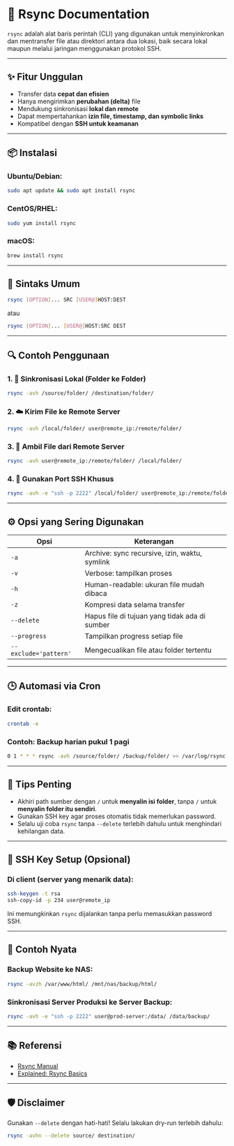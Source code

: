 # 🔁 Rsync Documentation

`rsync` adalah alat baris perintah (CLI) yang digunakan untuk menyinkronkan dan mentransfer file atau direktori antara dua lokasi, baik secara lokal maupun melalui jaringan menggunakan protokol SSH.

---

## ✨ Fitur Unggulan

* Transfer data **cepat dan efisien**
* Hanya mengirimkan **perubahan (delta)** file
* Mendukung sinkronisasi **lokal dan remote**
* Dapat mempertahankan **izin file, timestamp, dan symbolic links**
* Kompatibel dengan **SSH untuk keamanan**

---

## 📦 Instalasi

### Ubuntu/Debian:

```bash
sudo apt update && sudo apt install rsync
```

### CentOS/RHEL:

```bash
sudo yum install rsync
```

### macOS:

```bash
brew install rsync
```

---

## 🧪 Sintaks Umum

```bash
rsync [OPTION]... SRC [USER@]HOST:DEST
```

atau

```bash
rsync [OPTION]... [USER@]HOST:SRC DEST
```

---

## 🔍 Contoh Penggunaan

### 1. 🔁 Sinkronisasi Lokal (Folder ke Folder)

```bash
rsync -avh /source/folder/ /destination/folder/
```

### 2. ☁️ Kirim File ke Remote Server

```bash
rsync -avh /local/folder/ user@remote_ip:/remote/folder/
```

### 3. 📅 Ambil File dari Remote Server

```bash
rsync -avh user@remote_ip:/remote/folder/ /local/folder/
```

### 4. 🔐 Gunakan Port SSH Khusus

```bash
rsync -avh -e "ssh -p 2222" /local/folder/ user@remote_ip:/remote/folder/
```

---

## ⚙️ Opsi yang Sering Digunakan

| Opsi                  | Keterangan                                    |
| --------------------- | --------------------------------------------- |
| `-a`                  | Archive: sync recursive, izin, waktu, symlink |
| `-v`                  | Verbose: tampilkan proses                     |
| `-h`                  | Human-readable: ukuran file mudah dibaca      |
| `-z`                  | Kompresi data selama transfer                 |
| `--delete`            | Hapus file di tujuan yang tidak ada di sumber |
| `--progress`          | Tampilkan progress setiap file                |
| `--exclude='pattern'` | Mengecualikan file atau folder tertentu       |

---

## 🕒 Automasi via Cron

### Edit crontab:

```bash
crontab -e
```

### Contoh: Backup harian pukul 1 pagi

```bash
0 1 * * * rsync -avh /source/folder/ /backup/folder/ >> /var/log/rsync.log 2>&1
```

---

## 📌 Tips Penting

* Akhiri path sumber dengan `/` untuk **menyalin isi folder**, tanpa `/` untuk **menyalin folder itu sendiri**.
* Gunakan SSH key agar proses otomatis tidak memerlukan password.
* Selalu uji coba `rsync` tanpa `--delete` terlebih dahulu untuk menghindari kehilangan data.

---

## 🔐 SSH Key Setup (Opsional)

### Di client (server yang menarik data):

```bash
ssh-keygen -t rsa
ssh-copy-id -p 234 user@remote_ip
```

Ini memungkinkan `rsync` dijalankan tanpa perlu memasukkan password SSH.

---

## 🧠 Contoh Nyata

### Backup Website ke NAS:

```bash
rsync -avzh /var/www/html/ /mnt/nas/backup/html/
```

### Sinkronisasi Server Produksi ke Server Backup:

```bash
rsync -avh -e "ssh -p 2222" user@prod-server:/data/ /data/backup/
```

---

## 📚 Referensi

* [Rsync Manual](https://man7.org/linux/man-pages/man1/rsync.1.html)
* [Explained: Rsync Basics](https://explainshell.com/explain?cmd=rsync+-avh)

---

## 🛡️ Disclaimer

Gunakan `--delete` dengan hati-hati! Selalu lakukan dry-run terlebih dahulu:

```bash
rsync -avhn --delete source/ destination/
```
